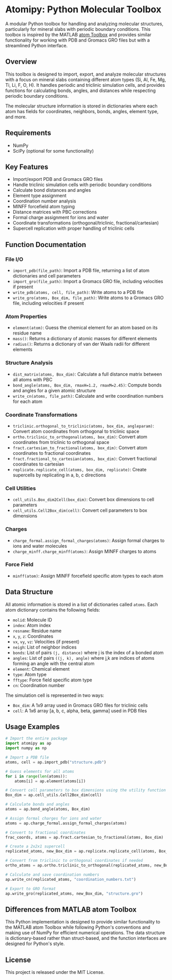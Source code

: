 # Atomipy: Python Molecular Toolbox

A modular Python toolbox for handling and analyzing molecular structures, particularly for mineral slabs with periodic boundary conditions. This toolbox is inspired by the MATLAB [atom Toolbox](https://github.com/mholmboe/atom) and provides similar functionality for working with PDB and Gromacs GRO files but with a streamlined Python interface.

## Overview

This toolbox is designed to import, export, and analyze molecular structures with a focus on mineral slabs containing different atom types (Si, Al, Fe, Mg, Ti, Li, F, O, H). It handles periodic and triclinic simulation cells, and provides functions for calculating bonds, angles, and distances while respecting periodic boundary conditions.

The molecular structure information is stored in dictionaries where each atom has fields for coordinates, neighbors, bonds, angles, element type, and more.

## Requirements

- NumPy
- SciPy (optional for some functionality)

## Key Features

- Import/export PDB and Gromacs GRO files
- Handle triclinic simulation cells with periodic boundary conditions
- Calculate bond distances and angles
- Element type assignment
- Coordination number analysis
- MINFF forcefield atom typing
- Distance matrices with PBC corrections
- Formal charge assignment for ions and water
- Coordinate transformations (orthogonal/triclinic, fractional/cartesian)
- Supercell replication with proper handling of triclinic cells

## Function Documentation

### File I/O

- `import_pdb(file_path)`: Import a PDB file, returning a list of atom dictionaries and cell parameters
- `import_gro(file_path)`: Import a Gromacs GRO file, including velocities if present
- `write_pdb(atoms, cell, file_path)`: Write atoms to a PDB file
- `write_gro(atoms, Box_dim, file_path)`: Write atoms to a Gromacs GRO file, including velocities if present

### Atom Properties

- `element(atom)`: Guess the chemical element for an atom based on its residue name
- `mass()`: Returns a dictionary of atomic masses for different elements
- `radius()`: Returns a dictionary of van der Waals radii for different elements

### Structure Analysis

- `dist_matrix(atoms, Box_dim)`: Calculate a full distance matrix between all atoms with PBC
- `bond_angle(atoms, Box_dim, rmaxH=1.2, rmaxM=2.45)`: Compute bonds and angles for a given atomic structure
- `write_cn(atoms, file_path)`: Calculate and write coordination numbers for each atom

### Coordinate Transformations

- `triclinic.orthogonal_to_triclinic(atoms, box_dim, angleparam)`: Convert atom coordinates from orthogonal to triclinic space
- `ortho.triclinic_to_orthogonal(atoms, box_dim)`: Convert atom coordinates from triclinic to orthogonal space
- `fract.cartesian_to_fractional(atoms, box_dim)`: Convert atom coordinates to fractional coordinates
- `fract.fractional_to_cartesian(atoms, box_dim)`: Convert fractional coordinates to cartesian
- `replicate.replicate_cell(atoms, box_dim, replicate)`: Create supercells by replicating in a, b, c directions

### Cell Utilities

- `cell_utils.Box_dim2Cell(box_dim)`: Convert box dimensions to cell parameters
- `cell_utils.Cell2Box_dim(cell)`: Convert cell parameters to box dimensions

### Charges

- `charge_formal.assign_formal_charges(atoms)`: Assign formal charges to ions and water molecules
- `charge_minff.charge_minff(atoms)`: Assign MINFF charges to atoms

### Force Field

- `minff(atom)`: Assign MINFF forcefield specific atom types to each atom

## Data Structure

All atomic information is stored in a list of dictionaries called `atoms`. Each atom dictionary contains the following fields:

- `molid`: Molecule ID
- `index`: Atom index
- `resname`: Residue name
- `x`, `y`, `z`: Coordinates
- `vx`, `vy`, `vz`: Velocities (if present)
- `neigh`: List of neighbor indices
- `bonds`: List of pairs `(j, distance)` where j is the index of a bonded atom
- `angles`: List of pairs `((j, k), angle)` where j,k are indices of atoms forming an angle with the central atom
- `element`: Chemical element
- `type`: Atom type
- `fftype`: Force field specific atom type
- `cn`: Coordination number

The simulation cell is represented in two ways:
- `Box_dim`: A 1x9 array used in Gromacs GRO files for triclinic cells
- `cell`: A 1x6 array [a, b, c, alpha, beta, gamma] used in PDB files

## Usage Examples

```python
# Import the entire package
import atomipy as ap
import numpy as np

# Import a PDB file
atoms, cell = ap.import_pdb("structure.pdb")

# Guess elements for all atoms
for i in range(len(atoms)):
    atoms[i] = ap.element(atoms[i])

# Convert cell parameters to box dimensions using the utility function
Box_dim = ap.cell_utils.Cell2Box_dim(cell)

# Calculate bonds and angles
atoms = ap.bond_angle(atoms, Box_dim)

# Assign formal charges for ions and water
atoms = ap.charge_formal.assign_formal_charges(atoms)

# Convert to fractional coordinates
frac_coords, atoms = ap.fract.cartesian_to_fractional(atoms, Box_dim)

# Create a 2x2x1 supercell
replicated_atoms, new_Box_dim = ap.replicate.replicate_cell(atoms, Box_dim, replicate=[2, 2, 1])

# Convert from triclinic to orthogonal coordinates if needed
ortho_atoms = ap.ortho.triclinic_to_orthogonal(replicated_atoms, new_Box_dim)

# Calculate and save coordination numbers
ap.write_cn(replicated_atoms, "coordination_numbers.txt")

# Export to GRO format
ap.write_gro(replicated_atoms, new_Box_dim, "structure.gro")
```



## Differences from MATLAB atom Toolbox

This Python implementation is designed to provide similar functionality to the MATLAB atom Toolbox while following Python's conventions and making use of NumPy for efficient numerical operations. The data structure is dictionary-based rather than struct-based, and the function interfaces are designed for Python's style.

## License

This project is released under the MIT License.
